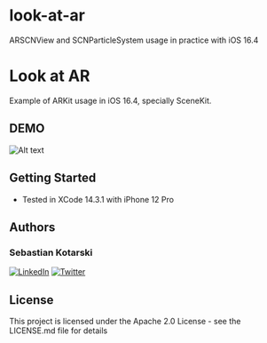 # look-at-ar
ARSCNView and SCNParticleSystem usage in practice with iOS 16.4
# Look at AR

Example of ARKit usage in iOS 16.4, specially SceneKit.

## DEMO
![Alt text](https://i.imgur.com/X6RuBBj.gif)

## Getting Started

- Tested in XCode 14.3.1 with iPhone 12 Pro

## Authors

### Sebastian Kotarski
[![LinkedIn](https://img.shields.io/badge/LinkedIn-0077B5?style=for-the-badge&logo=linkedin&logoColor=white
)](https://www.linkedin.com/in/sebastian-kotarski-375253103/)
[![Twitter](https://img.shields.io/badge/Twitter-1DA1F2?style=for-the-badge&logo=twitter&logoColor=white)]([http://google.com.au/](https://twitter.com/skotarski94))

## License

This project is licensed under the Apache 2.0 License - see the LICENSE.md file for details
